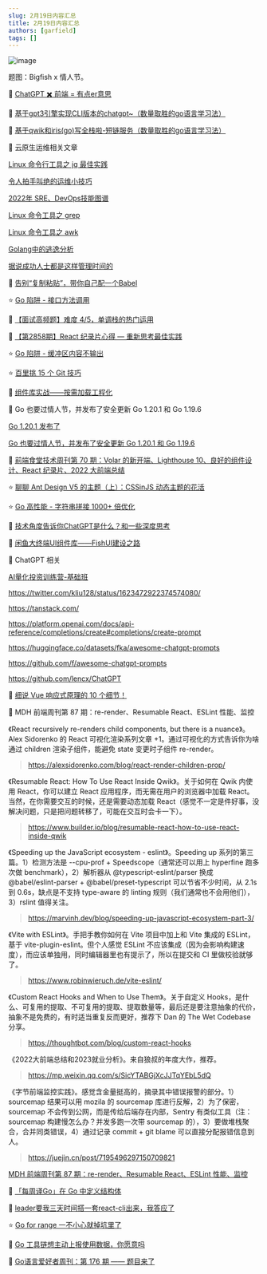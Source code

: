 ```yaml
---
slug: 2月19日内容汇总
title: 2月19日内容汇总
authors: [garfield]
tags: []
---
```


![image](https://img.alicdn.com/imgextra/i1/O1CN01B3wSrC28JI5bpyIii_!!6000000007911-2-tps-1536-1024.png_1200x1200.jpg)

题图：Bigfish x 情人节。

📒 [ChatGPT ✖️ 前端 = 有点er意思](https://juejin.cn/post/7199607659992907832)

📒 [基于gpt3引擎实现CLI版本的chatgpt~（数量取胜的go语言学习法）](https://juejin.cn/post/7196700282348306490)

📒 [基于qwik和iris(go)写全栈啦-短链服务（数量取胜的go语言学习法）](https://juejin.cn/post/7196322025115336759)

📒 云原生运维相关文章

[Linux 命令行工具之 jq 最佳实践](https://mp.weixin.qq.com/s/Ys4A9nGPx1T2se_eoFxVSA)

[令人拍手叫绝的运维小技巧](https://mp.weixin.qq.com/s/v3mY4v6Q11MMNlg_y0SExQ)

[2022年 SRE、DevOps技能图谱](https://mp.weixin.qq.com/s/NarTVKrCu4KvSL3sT4YXWg)

[Linux 命令工具之 grep](https://mp.weixin.qq.com/s/9_Mt2_Mg_92ObWENjchrsQ)

[Linux 命令工具之 awk](https://mp.weixin.qq.com/s/OFjy_EIJKCLwF7rwAaeOFw)

[Golang中的逃逸分析](https://mp.weixin.qq.com/s/QtWqnS5dCvXCYvHzIk-BrQ)

[据说成功人士都是这样管理时间的](https://mp.weixin.qq.com/s/gh7ys7d9Dr52TIulhkoTMg)

📒 [告别“复制粘贴”，带你自己配一个Babel](https://mp.weixin.qq.com/s/nwX2rEXfGPSR3jmPNuTy_w)

⭐️ [Go 陷阱 - 接口方法调用](https://mp.weixin.qq.com/s/24jpl9waFppxdmp84rX0qw)

📒 [【面试高频题】难度 4/5，单调栈的热门运用](https://juejin.cn/post/7200408830051336248)

📒 [【第2858期】React 纪录片心得 — 重新思考最佳实践](https://mp.weixin.qq.com/s/x1HGf4MNPoifIJIaLEg9uQ)

⭐️ [Go 陷阱 - 缓冲区内容不输出](https://mp.weixin.qq.com/s/ntIuk0HTEfxRqZQNv0_9gA)

⭐️ [百里挑 15 个 Git 技巧](https://mp.weixin.qq.com/s/5Mmd51cpGKxmm7WULNvUyw)

📒 [组件库实战——按需加载工程化](https://juejin.cn/post/7199591833522176058)

📒 Go 也要过情人节，并发布了安全更新 Go 1.20.1 和 Go 1.19.6

[Go 1.20.1 发布了](https://mp.weixin.qq.com/s/enYkz_1aYZlbASFpliBpcA)

[Go 也要过情人节，并发布了安全更新 Go 1.20.1 和 Go 1.19.6](https://mp.weixin.qq.com/s/9ucVNxf9L7xX4Q6EUM7gnA)

📒 [前端食堂技术周刊第 70 期：Volar 的新开端、Lighthouse 10、良好的组件设计、React 纪录片、2022 大前端总结](https://juejin.cn/post/7199933874306089021)

⭐️ [聊聊 Ant Design V5 的主题（上）：CSSinJS 动态主题的花活](https://juejin.cn/post/7199832444836593725)

⭐️ [Go 高性能 - 字符串拼接 1000+ 倍优化](https://mp.weixin.qq.com/s/HgXLFFTpXbxKPNmIgdhmXA)

📒 [技术角度告诉你ChatGPT是什么？和一些深度思考](https://juejin.cn/post/7199537072301228089)

📒 [闲鱼大终端UI组件库——FishUI建设之路](https://juejin.cn/post/7199508018374033445)

📒 ChatGPT 相关

[AI量化投资训练营-基础班](https://bigquant.com/wiki/doc/jichu-ox6FBJMJpK)

https://twitter.com/kliu128/status/1623472922374574080/

https://tanstack.com/

https://platform.openai.com/docs/api-reference/completions/create#completions/create-prompt

https://huggingface.co/datasets/fka/awesome-chatgpt-prompts

https://github.com/f/awesome-chatgpt-prompts

https://github.com/lencx/ChatGPT

📒 [细说 Vue 响应式原理的 10 个细节！](https://mp.weixin.qq.com/s/wRc1x4TP3PlleikL8f6rng)

📒 MDH 前端周刊第 87 期：re-render、Resumable React、ESLint 性能、监控

《React recursively re-renders child components, but there is a nuance》。Alex Sidorenko 的 React 可视化渲染系列文章 +1。通过可视化的方式告诉你为啥通过 children 渲染子组件，能避免 state 变更时子组件 re-render。

> https://alexsidorenko.com/blog/react-render-children-prop/

《Resumable React: How To Use React Inside Qwik》。关于如何在 Qwik 内使用 React，你可以建立 React 应用程序，而无需在用户的浏览器中加载 React。当然，在你需要交互的时候，还是需要动态加载 React（感觉不一定是件好事，没解决问题，只是把问题转移了，可能在交互时会卡一下）。

> https://www.builder.io/blog/resumable-react-how-to-use-react-inside-qwik

《Speeding up the JavaScript ecosystem - eslint》。Speeding up 系列的第三篇。1）检测方法是 --cpu-prof + Speedscope（通常还可以用上 hyperfine 跑多次做 benchmark），2）解析器从 @typescript-eslint/parser 换成 @babel/eslint-parser + @babel/preset-typescript 可以节省不少时间，从 2.1s 到 0.6s，缺点是不支持 type-aware 的 linting 规则（我们通常也不会用他们），3）rslint 值得关注。

> https://marvinh.dev/blog/speeding-up-javascript-ecosystem-part-3/

《Vite with ESLint》。手把手教你如何在 Vite 项目中加上和 Vite 集成的 ESLint，基于 vite-plugin-eslint。但个人感觉 ESLint 不应该集成（因为会影响构建速度），而应该单独用，同时编辑器里也有提示了，所以在提交和 CI 里做校验就够了。

> https://www.robinwieruch.de/vite-eslint/

《Custom React Hooks and When to Use Them》。关于自定义 Hooks，是什么、可复用的提取、不可复用的提取、提取数量等，最后还是要注意抽象的代价，抽象不是免费的，有时适当重复反而更好，推荐下 Dan 的 The Wet Codebase 分享。

> https://thoughtbot.com/blog/custom-react-hooks

《2022大前端总结和2023就业分析》。来自狼叔的年度大作，推荐。

> https://mp.weixin.qq.com/s/SicYTABGjXcJJTqYEbL5dQ

《字节前端监控实践》。感觉含金量挺高的，摘录其中错误报警的部分。1）sourcemap 结果可以用 mozila 的 sourcemap 库进行反解，2）为了保密，sourcemap 不会传到公网，而是传给后端存在内部，Sentry 有类似工具（注：sourcemap 构建慢怎么办？并发多跑一次带 sourcemap 的），3）要做堆栈聚合，合并同类错误，4）通过记录 commit + git blame 可以直接分配报错信息到人。

> https://juejin.cn/post/7195496297150709821

[MDH 前端周刊第 87 期：re-render、Resumable React、ESLint 性能、监控](https://mdhweekly.com/weekly/issue-0087)

📒 [「每周译Go」在 Go 中定义结构体](https://mp.weixin.qq.com/s/J7w8IN5Gw94AzOZlnYxvow)

📒 [leader要我三天时间搭一套react-cli出来，我答应了](https://mp.weixin.qq.com/s/WLyl15SmnZmbdnzr2RfqGQ)

⭐️ [Go for range 一不小心就掉坑里了](https://mp.weixin.qq.com/s/jdKIuPmb-Y0TGROdX97AQA)

📒 [Go 工具链想主动上报使用数据，你愿意吗](https://mp.weixin.qq.com/s/HcK9xTT5xl9sztjSxGlkIA)

📒 [Go语言爱好者周刊：第 176 期 —— 题目来了](https://mp.weixin.qq.com/s/UzTPjFKzNv6NobYQP7fOfg)
